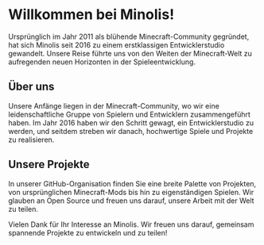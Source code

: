 # Willkommen bei Minolis!

Ursprünglich im Jahr 2011 als blühende Minecraft-Community gegründet, hat sich Minolis seit 2016 zu einem erstklassigen Entwicklerstudio gewandelt. Unsere Reise führte uns von den Weiten der Minecraft-Welt zu aufregenden neuen Horizonten in der Spieleentwicklung.

## Über uns

Unsere Anfänge liegen in der Minecraft-Community, wo wir eine leidenschaftliche Gruppe von Spielern und Entwicklern zusammengeführt haben. Im Jahr 2016 haben wir den Schritt gewagt, ein Entwicklerstudio zu werden, und seitdem streben wir danach, hochwertige Spiele und Projekte zu realisieren.

## Unsere Projekte

In unserer GitHub-Organisation finden Sie eine breite Palette von Projekten, von ursprünglichen Minecraft-Mods bis hin zu eigenständigen Spielen. Wir glauben an Open Source und freuen uns darauf, unsere Arbeit mit der Welt zu teilen.

Vielen Dank für Ihr Interesse an Minolis. Wir freuen uns darauf, gemeinsam spannende Projekte zu entwickeln und zu teilen!
